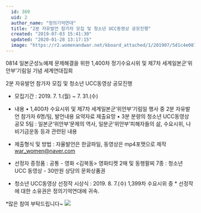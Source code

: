 ```yaml
---
  id: 369
  uid: 2
  author_name: "정의기억연대"
  title: "2분 자유발언 참가자 모집 및 청소년 UCC동영상 공모진행"
  created: "2019-07-03 15:41:30"
  updated: "2020-01-28 13:17:15"
  image: "https://r2.womenandwar.net/kboard_attached/1/201907/5d1c4e087253d8382998.jpg"
---
```

0814 일본군성노예제 문제해결을 위한 1,400차 정기수요시위 및 
 제7차 세계일본군‘위안부’기림일 기념 세계연대집회

2분 자유발언 참가자 모집 및 청소년 UCC동영상 공모진행 
- 모집기간 : 2019. 7. 1.(월) ~ 7. 31.(수) 
- 내용 
• 1,400차 수요시위 및 제7차 세계일본군‘위안부’기림일 행사 중 2분 자유발언 참가자 6명/팀, 발언내용 요약자료 제출요망 
• 3분 분량의 청소년 UCC동영상 공모 5팀 : 일본군‘위안부’문제의 역사, 일분군‘위안부’피해자들의 삶, 수요시위, 나비기금운동 등과 관련된 내용
- 제출형식 및 방법 : 자율발언은 한글파일, 동영상은 mp4포맷으로 제작 war_women@naver.com 


- 선정자 증정품 
: 공통 - 영화 <김복동> 영화티켓 2매 및 동행팔찌 7종 
: 청소년 UCC 동영상 - 30만원 상당의 문화상품권 
- 청소년 UCC동영상 선정작 시상식 : 2019. 8. 7.(수) 1,399차 수요시위 중 
\* 선정작에 대한 소유권은 정의기억연대에 귀속. 

\*많은 참여 부탁드립니다~
 ![](https://r2.womenandwar.net/kboard_attached/1/201907/5d1c4e087253d8382998.jpg)